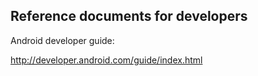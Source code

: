 ## Reference documents for developers ##

Android developer guide:

http://developer.android.com/guide/index.html